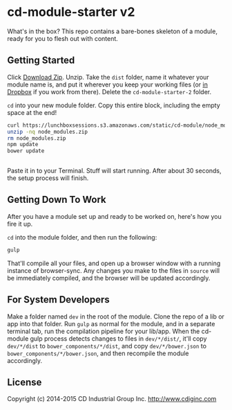 # cd-module-starter v2

What's in the box? This repo contains a bare-bones skeleton of a module, ready for you to flesh out with content.

## Getting Started
Click [Download Zip](https://github.com/cdig/cd-module-starter/archive/v2.zip). Unzip. Take the `dist` folder, name it whatever your module name is, and put it wherever you keep your working files (or [in Dropbox](https://github.com/cdig/cd-module/blob/v2/README.md#project-folders) if you work from there). Delete the `cd-module-starter-2` folder.

`cd` into your new module folder. Copy this entire block, including the empty space at the end!

```bash
curl https://lunchboxsessions.s3.amazonaws.com/static/cd-module/node_modules.zip > node_modules.zip
unzip -nq node_modules.zip
rm node_modules.zip
npm update
bower update
     
```

Paste it in to your Terminal. Stuff will start running. After about 30 seconds, the setup process will finish.

## Getting Down To Work
After you have a module set up and ready to be worked on, here's how you fire it up.

`cd` into the module folder, and then run the following:

```bash
gulp
```

That'll compile all your files, and open up a browser window with a running instance of browser-sync. Any changes you make to the files in `source` will be immediately compiled, and the browser will be updated accordingly.


## For System Developers
Make a folder named `dev` in the root of the module. Clone the repo of a lib or app into that folder. Run `gulp` as normal for the module, and in a separate terminal tab, run the compilation pipeline for your lib/app. When the cd-module gulp process detects changes to files in `dev/*/dist/`, it'll copy `dev/*/dist` to `bower_components/*/dist`, and copy `dev/*/bower.json` to `bower_components/*/bower.json`, and then recompile the module accordingly.

## License
Copyright (c) 2014-2015 CD Industrial Group Inc. http://www.cdiginc.com
